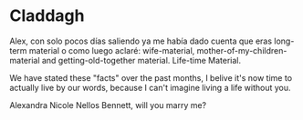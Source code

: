 # Claddagh

Alex, con solo pocos días saliendo ya me había dado cuenta que eras long-term material o como luego aclaré: wife-material, mother-of-my-children-material and getting-old-together material. Life-time Material.

We have stated these "facts" over the past months, I belive it's now time to actually live by our words, because I can't imagine living a life without you.

Alexandra Nicole Nellos Bennett, will you marry me?
